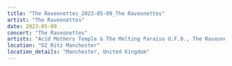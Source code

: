 ```yaml
---
title: "The Raveonettes_2023-05-09_The Raveonettes"
artist: "The Raveonettes"
date: 2023-05-09
concert: "The Raveonettes"
artists: "Acid Mothers Temple & The Melting Paraiso U.F.O., The Raveonettes, Annabelle Chairlegs, Acid Dad"
location: "O2 Ritz Manchester"
location_details: "Manchester, United Kingdom"
---
```

